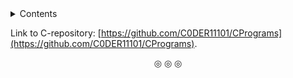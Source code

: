 <head><details>
<summary>Contents</summary></head>

1. [Basics](https://github.com/C0DER11101/CPP/tree/quickCPP/Basics).
2. [Memory management](https://github.com/C0DER11101/CPP/tree/quickCPP/MemManagement).
3. [Type conversions](https://github.com/C0DER11101/CPP/blob/quickCPP/TypeConversions/1.md).
4. [Functions](https://github.com/C0DER11101/CPP/tree/quickCPP/Functions).
5. [Classes and objects](https://github.com/C0DER11101/CPP/tree/quickCPP/ClassesAndObjects).
6. [Friendly functions](https://github.com/C0DER11101/CPP/tree/quickCPP/FriendlyFunctions).
7. [Pointers to class members](https://github.com/C0DER11101/CPP/tree/quickCPP/PointersToClassMembers).
8. [Local classes](https://github.com/C0DER11101/CPP/tree/quickCPP/LocalClasses).
9. [Constructors and destructors](https://github.com/C0DER11101/CPP/tree/quickCPP/ConstructorsDestructors).
10. [Inheritance](https://github.com/C0DER11101/CPP/tree/quickCPP/Inheritance).
11. [Constructors in Derived classes](https://github.com/C0DER11101/CPP/tree/quickCPP/ConstructorsInDerivedClasses).
12. [Embedded classes](https://github.com/C0DER11101/CPP/tree/quickCPP/EmbeddedClasses).
13. [Operator overloading](https://github.com/C0DER11101/CPP/tree/quickCPP/OperatorOverloading).
14. [Type conversions in classes](https://github.com/C0DER11101/CPP/tree/quickCPP/Conversions).
15. [Pointers, virtual functions and polymorphism](https://github.com/C0DER11101/CPP/tree/quickCPP/PointersVirtualFunctionsAndPolymorphism).
	1. [The `this` pointer](https://github.com/C0DER11101/CPP/tree/quickCPP/PointersVirtualFunctionsAndPolymorphism/ThisPointer).
	2. [Abstract classes](https://github.com/C0DER11101/CPP/tree/quickCPP/AbstractClasses).
	3. [Virtual functions](https://github.com/C0DER11101/CPP/tree/quickCPP/PointersVirtualFunctionsAndPolymorphism/VirtualFunctions).
	4. [Virtual constructors and destructors](https://github.com/C0DER11101/CPP/tree/quickCPP/PointersVirtualFunctionsAndPolymorphism/VirtualConstructorsAndDestructors).
	5. [Polymorphism](https://github.com/C0DER11101/CPP/tree/quickCPP/PointersVirtualFunctionsAndPolymorphism/Polymorphism).
16. [Templates](https://github.com/C0DER11101/CPP/tree/quickCPP/Templates).
17. [Exception handling](https://github.com/C0DER11101/CPP/tree/quickCPP/ExceptionHandling).

</details>

Link to C-repository:  [https://github.com/C0DER11101/CPrograms](https://github.com/C0DER11101/CPrograms).

<p align="center">
&#9678; &#9678; &#9678;
</p>
